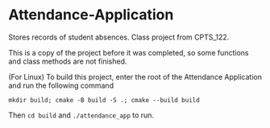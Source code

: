 # Attendance-Application
Stores records of student absences. Class project from CPTS_122.

This is a copy of the project before it was completed, so some functions and class methods are not finished.

(For Linux) To build this project, enter the root of the Attendance Application and run the following command

`mkdir build; cmake -B build -S .; cmake --build build`

Then `cd build` and `./attendance_app` to run.
